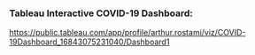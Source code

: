 ### Tableau Interactive COVID-19 Dashboard:
https://public.tableau.com/app/profile/arthur.rostami/viz/COVID-19Dashboard_16843075231040/Dashboard1
